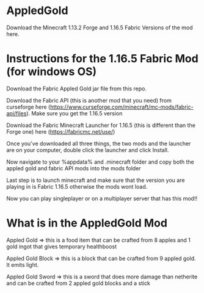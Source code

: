 # AppledGold
Download the Minecraft 1.13.2 Forge and 1.16.5 Fabric Versions of the mod here.

# Instructions for the 1.16.5 Fabric Mod (for windows OS)
Download the Fabric Appled Gold jar file from this repo.

Download the Fabric API (this is another mod that you need) from curseforge here (https://www.curseforge.com/minecraft/mc-mods/fabric-api/files). Make sure you get the 1.16.5 version

Download the Fabric Minecraft Launcher for 1.16.5 (this is different than the Forge one) here (https://fabricmc.net/use/)

Once you've downloaded all three things, the two mods and the launcher are on your computer, double click the launcher and click Install.

Now navigate to your %appdata% and .minecraft folder and copy both the appled gold and fabric API mods into the mods folder

Last step is to launch minecraft and make sure that the version you are playing in is Fabric 1.16.5 otherwise the mods wont load.

Now you can play singleplayer or on a multiplayer server that has this mod!!

# What is in the AppledGold Mod 
Appled Gold => this is a food item that can be crafted from 8 apples and 1 gold ingot that gives temporary healthboost

Appled Gold Block => this is a block that can be crafted from 9 appled gold. It emits light.

Appled Gold Sword => this is a sword that does more damage than netherite and can be crafted from 2 appled gold blocks and a stick
